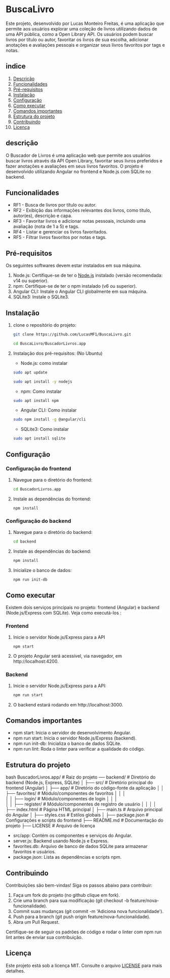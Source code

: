 # BuscaLivro

Este projeto, desenvolvido por Lucas Monteiro Freitas, é uma aplicação que permite aos usuários explorar uma coleção de livros utilizando dados de uma API pública, como a Open Library API. Os usuários podem buscar livros por título ou autor, favoritar os livros de sua escolha, adicionar anotações e avaliações pessoais e organizar seus livros favoritos por tags e notas.

## indice 

1. [Descrição](#descrição)
2. [Funcionalidades](#funcionalidades)
3. [Pré-requisitos](#pré-requisitos)
4. [Instalação](#instalação)
5. [Configuração](#configuração)
6. [Como executar](#como-executar)
7. [Comandos importantes](#comandos-importantes)
8. [Estrutura do projeto](#estrutura-do-projeto)
9. [Contribuindo](#contribuindo)
10. [Licença](#licença)

## descrição

O Buscador de Livros é uma aplicação web que permite aos usuários buscar livros através da API Open Library, favoritar seus livros preferidos e fazer anotações e avaliações em seus livros favoritos. O projeto é desenvolvido utilizando Angular no frontend e Node.js com SQLite no backend.


## Funcionalidades

- RF1 - Busca de livros por título ou autor.
- RF2 - Exibição das informações relevantes dos livros, como título, autor(es), descrição e capa.
- RF3 - Favoritar livros e adicionar notas pessoais, incluindo uma avaliação (nota de 1 a 5) e tags.
- RF4 - Listar e gerenciar os livros favoritados.
- RF5 - Filtrar livros favoritos por notas e tags.


## Pré-requisitos

Os seguintes softwares devem estar instalados em sua máquina.

1. Node.js: Certifique-se de ter o [Node.js](https://nodejs.org) instalado (versão recomendada: v14 ou superior).
2. npm: Certifique-se de ter o npm instalado (v6 ou superior).
3. Angular CLI: Instale o Angular CLI globalmente em sua máquina.
4. SQLite3: Instale o SQLite3.

## Instalação

1. clone o repositório do projeto:
   ```bash
   git clone https://github.com/LucasMF1/BuscaLivro.git

   cd BuscaLivro/BuscadorLivros.app
   ```

2. Instalação dos pré-requisitos: (No Ubuntu)
   - Node.js: como instalar
   ```bash
   sudo apt update

   sudo apt install -y nodejs
   ```

   - npm: Como instalar
   ```bash
   sudo apt install npm
   ```

   - Angular CLI: Como instalar
   ```bash
   sudo npm install -g @angular/cli
   ```

   - SQLite3: Como instalar
   ```bash
   sudo apt install sqlite
   ```

## Configuração 


### Configuração do frontend

1. Navegue para o diretório do frontend:

   ```bash
   cd BuscadorLivros.app
   ```

2. Instale as dependências do frontend:

   ```bash
   npm install
   ```
### Configuração do backend

1. Navegue para o diretório do backend:

   ```bash
   cd backend
   ```

2. Instale as dependências do backend:

   ```bash
   npm install
   ```

3. Inicialize o banco de dados:

   ```bash
   npm run init-db
   ```

## Como executar

Existem dois serviços principais no projeto: frontend (Angular) e backend (Node.js/Express com SQLite). Veja como executá-los :

### Frontend

1. Inicie o servidor Node.js/Express para a API
   ```bash
   npm start
   ```

2. O projeto Angular será acessível, via navegador, em http://localhost:4200.

### Backend

1. Inicie o servidor Node.js/Express para a API:
   ```bash
   npm run start
   ```

2. O backend estará rodando em http://localhost:3000.

## Comandos importantes

- npm start: Inicia o servidor de desenvolvimento Angular.
- npm run start: Inicia o servidor Node.js/Express (backend).
- npm run init-db: Inicializa o banco de dados SQLite.
- npm run lint: Roda o linter para verificar a qualidade do código.

## Estrutura do projeto
   bash
   BuscadorLivros.app/           # Raiz do projeto
   ── backend/                  # Diretório do backend (Node.js, Express, SQLite)
   │
   ├── src/                      # Diretório principal do frontend (Angular)
   │   ├── app/                  # Diretório do código-fonte da aplicação
   │   │   ├── favorites/        # Módulo/componentes de favoritos
   │   │   │   
   │   │   ├── login/            # Módulo/componentes de login
   │   │   │   
   │   │   ├── register/         # Módulo/componentes de registro de usuário
   │   │   │ 
   │   ├── index.html            # Página HTML principal
   │   ├── main.ts               # Arquivo principal do Angular
   │   ├── styles.css            # Estilos globais 
   │
   ├── package.json              # Configurações e scripts do frontend
   ├── README.md                 # Documentação do projeto
   ├── LICENSE                   # Arquivo de licença

   

- src/app: Contém os componentes e serviços do Angular.
- server.js: Backend usando Node.js e Express.
- favorites.db: Arquivo de banco de dados SQLite para armazenar favoritos e usuários.
- package.json: Lista as dependências e scripts npm.

## Contribuindo 

Contribuições são bem-vindas! Siga os passos abaixo para contribuir:

1. Faça um fork do projeto (no github clique em fork).
2. Crie uma branch para sua modificação (git checkout -b feature/nova-funcionalidade).
3. Commit suas mudanças (git commit -m 'Adiciona nova funcionalidade').
4. Push para a branch (git push origin feature/nova-funcionalidade).
5. Abra um Pull Request.

Certifique-se de seguir os padrões de código e rodar o linter com npm run lint antes de enviar sua contribuição.

## Licença
Este projeto está sob a licença MIT. Consulte o arquivo [LICENSE](LICENSE) para mais detalhes.